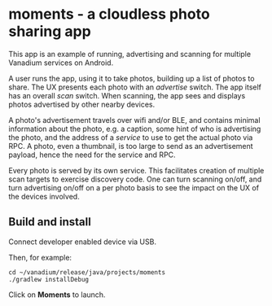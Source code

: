 # moments - a cloudless photo sharing app

This app is an example of running, advertising and scanning for
multiple Vanadium services on Android.

A user runs the app, using it to take photos, building up a list of
photos to share.  The UX presents each photo with an _advertise_
switch.  The app itself has an overall _scan_ switch.  When scanning,
the app sees and displays photos advertised by other nearby devices.

A photo's advertisement travels over wifi and/or BLE, and contains
minimal information about the photo, e.g. a caption, some hint of who
is advertising the photo, and the address of a _service_ to use to get
the actual photo via RPC.  A photo, even a thumbnail, is too large to
send as an advertisement payload, hence the need for the service and
RPC.

Every photo is served by its own service.  This facilitates creation
of multiple scan targets to exercise discovery code.  One can turn
scanning on/off, and turn advertising on/off on a per photo basis to
see the impact on the UX of the devices involved.

## Build and install

Connect developer enabled device via USB.

Then, for example:
```
cd ~/vanadium/release/java/projects/moments
./gradlew installDebug
```

Click on __Moments__ to launch.

